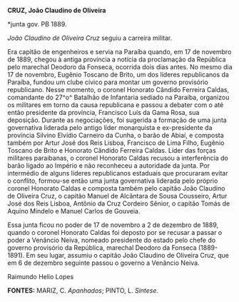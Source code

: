 **CRUZ, João Claudino de Oliveira**

\*junta gov. PB 1889.

*João Claudino de Oliveira Cruz* seguiu a carreira militar.

Era capitão de engenheiros e servia na Paraíba quando, em 17 de novembro
de 1889, chegou à antiga província a notícia da proclamação da República
pelo marechal Deodoro da Fonseca, ocorrida dois dias antes. No mesmo dia
17 de novembro, Eugênio Toscano de Brito, um dos líderes republicanos da
Paraíba, fundou um clube cívico para montar um governo provisório
republicano. Nesse momento, o coronel Honorato Cândido Ferreira Caldas,
comandante do 27^o^ Batalhão de Infantaria sediado na Paraíba, organizou
os militares em torno da causa republicana e passou a debater com o até
então presidente da província, Francisco Luís da Gama Rosa, sua
deposição. Durante as negociações, foi sugerida a formação de uma junta
governativa liderada pelo antigo líder monarquista e ex-presidente da
província Silvino Elvídio Carneiro da Cunha, o barão de Abiaí, e
composta também por Artur José dos Reis Lisboa, Francisco de Lima Filho,
Eugênio Toscano de Brito e Honorato Cândido Ferreira Caldas. Líder das
forças militares paraibanas, o coronel Honorato Caldas recusou a
interferência do barão ligado ao Império e não reconheceu a autoridade
da junta. Por intermédio de alguns líderes republicanos estaduais que
procuraram evitar o conflito, formou-se então uma junta governativa
liderada pelo próprio coronel Honorato Caldas e composta também pelo
capitão João Claudino de Oliveira Cruz, o capitão Manuel de Alcântara de
Sousa Cousseiro, Artur José dos Reis Lisboa, Antônio da Cruz Cordeiro
Sênior, o capitão Tomás de Aquino Mindelo e Manuel Carlos de Gouveia.

Essa junta ficou no poder de 17 de novembro a 2 de dezembro de 1889,
quando o coronel Honorato Caldas foi deposto por se recusar a passar o
poder a Venâncio Neiva, nomeado presidente do estado pelo chefe do
governo provisório da República, marechal Deodoro da Fonseca
(1889-1891). Em seu lugar, assumiu o capitão João Claudino de Oliveira
Cruz, que em 6 de dezembro seguinte passou o governo a Venâncio Neiva.

Raimundo Helio Lopes

**FONTES:** MARIZ, C. *Apanhados*; PINTO, L. *Síntese.*
